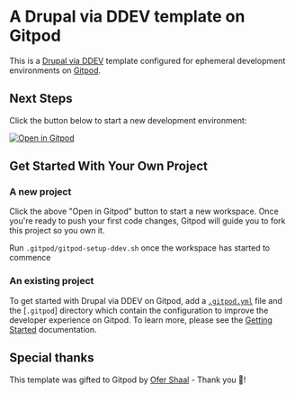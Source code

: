 # A Drupal via DDEV template on Gitpod

This is a [Drupal via DDEV](https://github.com/drud/ddev) template configured for ephemeral development environments on [Gitpod](https://www.gitpod.io/).

## Next Steps

Click the button below to start a new development environment:

[![Open in Gitpod](https://gitpod.io/button/open-in-gitpod.svg)](https://gitpod.io/#https://github.com/dharizza/opl-training)

## Get Started With Your Own Project

### A new project

Click the above "Open in Gitpod" button to start a new workspace. Once you're ready to push your first code changes, Gitpod will guide you to fork this project so you own it.

Run `.gitpod/gitpod-setup-ddev.sh` once the workspace has started to commence

### An existing project

To get started with Drupal via DDEV on Gitpod, add a [`.gitpod.yml`](./.gitpod.yml) file and the [`.gitpod`] directory which contain the configuration to improve the developer experience on Gitpod. To learn more, please see the [Getting Started](https://www.gitpod.io/docs/getting-started) documentation.

## Special thanks

This template was gifted to Gitpod by [Ofer Shaal](https://github.com/shaal) - Thank you 🙏!
